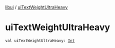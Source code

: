 [libui](index.md) / [uiTextWeightUltraHeavy](./ui-text-weight-ultra-heavy.md)

# uiTextWeightUltraHeavy

`val uiTextWeightUltraHeavy: `[`Int`](https://kotlinlang.org/api/latest/jvm/stdlib/kotlin/-int/index.html)